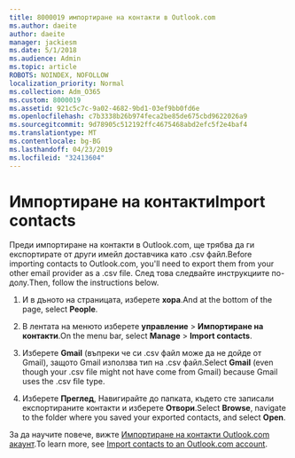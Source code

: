 ```yaml
---
title: 8000019 импортиране на контакти в Outlook.com
ms.author: daeite
author: daeite
manager: jackiesm
ms.date: 5/1/2018
ms.audience: Admin
ms.topic: article
ROBOTS: NOINDEX, NOFOLLOW
localization_priority: Normal
ms.collection: Adm_O365
ms.custom: 8000019
ms.assetid: 921c5c7c-9a02-4682-9bd1-03ef9bb0fd6e
ms.openlocfilehash: c7b3338b26b974feca2be85de675cbd9622026a9
ms.sourcegitcommit: 9d78905c512192ffc4675468abd2efc5f2e4baf4
ms.translationtype: MT
ms.contentlocale: bg-BG
ms.lasthandoff: 04/23/2019
ms.locfileid: "32413604"
---
```

# <a name="import-contacts"></a><span data-ttu-id="7e3f9-102">Импортиране на контакти</span><span class="sxs-lookup"><span data-stu-id="7e3f9-102">Import contacts</span></span>

<span data-ttu-id="7e3f9-103">Преди импортиране на контакти в Outlook.com, ще трябва да ги експортирате от други имейл доставчика като .csv файл.</span><span class="sxs-lookup"><span data-stu-id="7e3f9-103">Before importing contacts to Outlook.com, you'll need to export them from your other email provider as a .csv file.</span></span> <span data-ttu-id="7e3f9-104">След това следвайте инструкциите по-долу.</span><span class="sxs-lookup"><span data-stu-id="7e3f9-104">Then, follow the instructions below.</span></span>
  
1. <span data-ttu-id="7e3f9-105">И в дъното на страницата, изберете **хора**.</span><span class="sxs-lookup"><span data-stu-id="7e3f9-105">And at the bottom of the page, select **People**.</span></span> 
    
2. <span data-ttu-id="7e3f9-106">В лентата на менюто изберете **управление** \> **Импортиране на контакти**.</span><span class="sxs-lookup"><span data-stu-id="7e3f9-106">On the menu bar, select **Manage** \> **Import contacts**.</span></span> 
    
3. <span data-ttu-id="7e3f9-107">Изберете **Gmail** (въпреки че си .csv файл може да не дойде от Gmail), защото Gmail използва тип на .csv файл.</span><span class="sxs-lookup"><span data-stu-id="7e3f9-107">Select **Gmail** (even though your .csv file might not have come from Gmail) because Gmail uses the .csv file type.</span></span> 
    
4. <span data-ttu-id="7e3f9-108">Изберете **Преглед**, Навигирайте до папката, където сте записали експортираните контакти и изберете **Отвори**.</span><span class="sxs-lookup"><span data-stu-id="7e3f9-108">Select **Browse**, navigate to the folder where you saved your exported contacts, and select **Open**.</span></span> 
    
<span data-ttu-id="7e3f9-109">За да научите повече, вижте [Импортиране на контакти Outlook.com акаунт](https://go.microsoft.com/fwlink/p/?linkid=873136).</span><span class="sxs-lookup"><span data-stu-id="7e3f9-109">To learn more, see [Import contacts to an Outlook.com account](https://go.microsoft.com/fwlink/p/?linkid=873136).</span></span>
  

